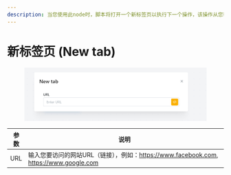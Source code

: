 ```yaml
---
description: 当您使用此node时，脚本将打开一个新标签页以执行下一个操作，该操作从您输入的 URL 开始
---
```


# 新标签页 (New tab)

<figure><img src="../../.gitbook/assets/image (8) (1) (1) (1) (1) (1).png" alt=""><figcaption></figcaption></figure>

| 参数  | 说明                                                                   |
| --- | -------------------------------------------------------------------- |
| URL | 输入您要访问的网站URL（链接），例如：https://www.facebook.com, https://www.google.com |
